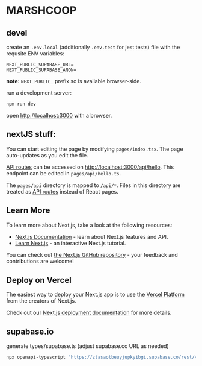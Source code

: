 # MARSHCOOP

## devel

create an `.env.local` (additionally `.env.test` for jest tests) file with the requsite ENV variables:

```
NEXT_PUBLIC_SUPABASE_URL=
NEXT_PUBLIC_SUPABASE_ANON=
```

**note:** `NEXT_PUBLIC_` prefix so is available browser-side.

run a development server:

```bash
npm run dev
```

open [http://localhost:3000](http://localhost:3000) with a browser.

## nextJS stuff:

You can start editing the page by modifying `pages/index.tsx`. The page auto-updates as you edit the file.

[API routes](https://nextjs.org/docs/api-routes/introduction) can be accessed on [http://localhost:3000/api/hello](http://localhost:3000/api/hello). This endpoint can be edited in `pages/api/hello.ts`.

The `pages/api` directory is mapped to `/api/*`. Files in this directory are treated as [API routes](https://nextjs.org/docs/api-routes/introduction) instead of React pages.

## Learn More

To learn more about Next.js, take a look at the following resources:

- [Next.js Documentation](https://nextjs.org/docs) - learn about Next.js features and API.
- [Learn Next.js](https://nextjs.org/learn) - an interactive Next.js tutorial.

You can check out [the Next.js GitHub repository](https://github.com/vercel/next.js/) - your feedback and contributions are welcome!

## Deploy on Vercel

The easiest way to deploy your Next.js app is to use the [Vercel Platform](https://vercel.com/new?utm_medium=default-template&filter=next.js&utm_source=create-next-app&utm_campaign=create-next-app-readme) from the creators of Next.js.

Check out our [Next.js deployment documentation](https://nextjs.org/docs/deployment) for more details.

## supabase.io

generate types/supabase.ts (adjust supabase.co URL as needed)

```sh
npx openapi-typescript "https://ztasaotbeuyjupkyibgi.supabase.co/rest/v1/?apikey=${NEXT_PUBLIC_SUPABASE_ANON}" --output types/supabase.ts
```
